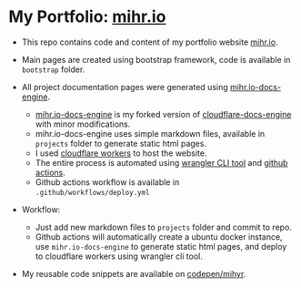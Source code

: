 # My Portfolio: [mihr.io](https://mihr.io)

- This repo contains code and content of my portfolio website [mihr.io](https://mihr.io).
- Main pages are created using bootstrap framework, code is available in `bootstrap` folder.
- All project documentation pages were generated using [mihr.io-docs-engine](https://github.com/mihyr/mihr.io-docs-engine).

  - [mihr.io-docs-engine](https://github.com/mihyr/mihr.io-docs-engine) is my forked version of [cloudflare-docs-engine](https://github.com/cloudflare/cloudflare-docs-engine) with minor modifications.
  - mihr.io-docs-engine uses simple markdown files, available in `projects` folder to generate static html pages.
  - I used [cloudflare workers](https://developers.cloudflare.com/workers/) to host the website.
  - The entire process is automated using [wrangler CLI tool](https://github.com/cloudflare/wrangler) and [github actions](https://docs.github.com/en/actions).
  - Github actions workflow is available in `.github/workflows/deploy.yml`

- Workflow:
  - Just add new markdown files to `projects` folder and commit to repo.
  - Github actions will automatically create a ubuntu docker instance, use `mihr.io-docs-engine` to generate static html pages, and deploy to cloudflare workers using wrangler cli tool.

- My reusable code snippets are available on [codepen/mihyr](https://codepen.io/mihyr/).
